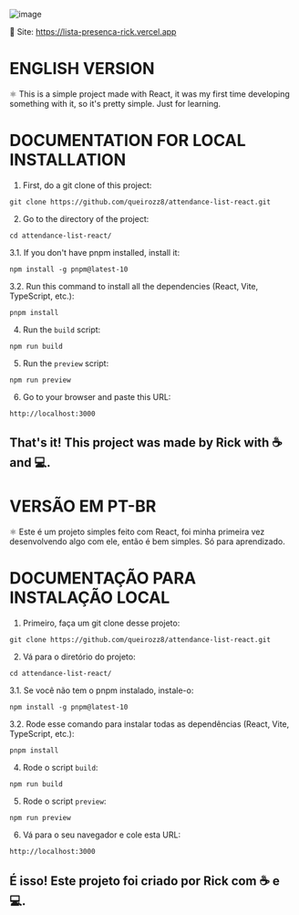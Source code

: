 ![image](https://github.com/user-attachments/assets/3f5d9456-dbfb-43ae-bea2-6a59cf0840dc)

🔗 Site: https://lista-presenca-rick.vercel.app

<h1>ENGLISH VERSION</h1>
⚛ This is a simple project made with React, it was my first time developing something with it, so it's pretty simple. Just for learning.


<h1>DOCUMENTATION FOR LOCAL INSTALLATION</h1>

1. First, do a git clone of this project:
```
git clone https://github.com/queirozz8/attendance-list-react.git
```
2. Go to the directory of the project:
```
cd attendance-list-react/
```
3.1. If you don't have pnpm installed, install it:
```
npm install -g pnpm@latest-10
```
3.2. Run this command to install all the dependencies (React, Vite, TypeScript, etc.):
```
pnpm install
```
4. Run the `build` script:
```
npm run build
```
5. Run the `preview` script:
```
npm run preview
```
6. Go to your browser and paste this URL:
```
http://localhost:3000
```

<h2>That's it! This project was made by Rick with ☕ and 💻.</h2>



<h1>VERSÃO EM PT-BR</h1>
⚛ Este é um projeto simples feito com React, foi minha primeira vez desenvolvendo algo com ele, então é bem simples. Só para aprendizado.


<h1>DOCUMENTAÇÃO PARA INSTALAÇÃO LOCAL</h1>

1. Primeiro, faça um git clone desse projeto:
```
git clone https://github.com/queirozz8/attendance-list-react.git
```
2. Vá para o diretório do projeto:
```
cd attendance-list-react/
```
3.1. Se você não tem o pnpm instalado, instale-o:
```
npm install -g pnpm@latest-10
```
3.2. Rode esse comando para instalar todas as dependências (React, Vite, TypeScript, etc.):
```
pnpm install
```
4. Rode o script `build`:
```
npm run build
```
5. Rode o script `preview`:
```
npm run preview
```
6. Vá para o seu navegador e cole esta URL:
```
http://localhost:3000
```

<h2>É isso! Este projeto foi criado por Rick com ☕ e 💻.</h2>
